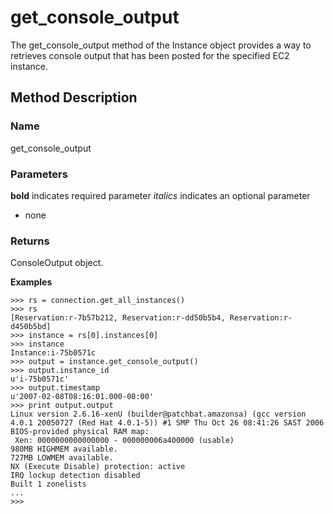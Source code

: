 # get\_console\_output #

The get\_console\_output method of the Instance object provides a way to retrieves console output that has been posted for the specified EC2 instance.

## Method Description ##

### Name ###
get\_console\_output

### Parameters ###
**bold** indicates required parameter
_italics_ indicates an optional parameter

  * none

### Returns ###
ConsoleOutput object.

**Examples**
```
>>> rs = connection.get_all_instances()
>>> rs
[Reservation:r-7b57b212, Reservation:r-dd50b5b4, Reservation:r-d450b5bd]
>>> instance = rs[0].instances[0]
>>> instance
Instance:i-75b0571c
>>> output = instance.get_console_output()
>>> output.instance_id
u'i-75b0571c'
>>> output.timestamp
u'2007-02-08T08:16:01.000-08:00'
>>> print output.output
Linux version 2.6.16-xenU (builder@patchbat.amazonsa) (gcc version 4.0.1 20050727 (Red Hat 4.0.1-5)) #1 SMP Thu Oct 26 08:41:26 SAST 2006
BIOS-provided physical RAM map:
 Xen: 0000000000000000 - 000000006a400000 (usable)
980MB HIGHMEM available.
727MB LOWMEM available.
NX (Execute Disable) protection: active
IRQ lockup detection disabled
Built 1 zonelists
...
>>>
```